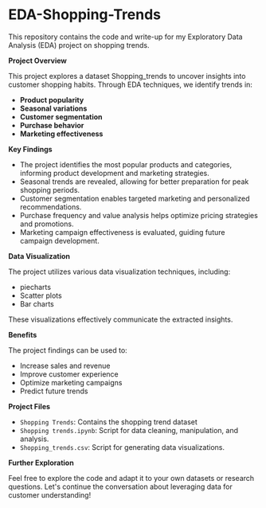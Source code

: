 # EDA-Shopping-Trends

This repository contains the code and write-up for my Exploratory Data Analysis (EDA) project on shopping trends.

**Project Overview**

This project explores a dataset Shopping_trends to uncover insights into customer shopping habits. Through EDA techniques, we identify trends in:

* **Product popularity**
* **Seasonal variations**
* **Customer segmentation**
* **Purchase behavior**
* **Marketing effectiveness**

**Key Findings**

* The project identifies the most popular products and categories, informing product development and marketing strategies.
* Seasonal trends are revealed, allowing for better preparation for peak shopping periods.
* Customer segmentation enables targeted marketing and personalized recommendations.
* Purchase frequency and value analysis helps optimize pricing strategies and promotions.
* Marketing campaign effectiveness is evaluated, guiding future campaign development.

**Data Visualization**

The project utilizes various data visualization techniques, including:

* piecharts
* Scatter plots
* Bar charts

These visualizations effectively communicate the extracted insights.

**Benefits**

The project findings can be used to:

* Increase sales and revenue
* Improve customer experience
* Optimize marketing campaigns
* Predict future trends

**Project Files**

* `Shopping Trends`: Contains the shopping trend dataset
* `Shopping trends.ipynb`: Script for data cleaning, manipulation, and analysis.
* `Shopping_trends.csv`: Script for generating data visualizations.

  
**Further Exploration**

Feel free to explore the code and adapt it to your own datasets or research questions. Let's continue the conversation about leveraging data for customer understanding!


